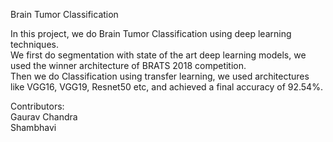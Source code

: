 Brain Tumor Classification 

In this project, we do Brain Tumor Classification using deep learning techniques. <br />
We first do segmentation with state of the art deep learning models, we used the winner architecture of BRATS 2018 competition. <br />
Then we do Classification using transfer learning, we used architectures like VGG16, VGG19, Resnet50 etc, and achieved a final accuracy of 92.54%. <br />

Contributors: <br />
Gaurav Chandra <br />
Shambhavi 